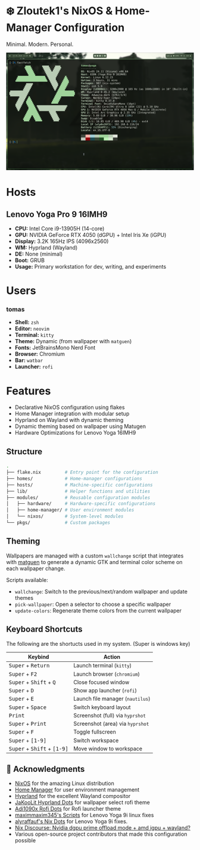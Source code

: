 # ❄️ Zloutek1's NixOS & Home-Manager Configuration

Minimal. Modern. Personal.

![Banner](./assets/desktop.png)

# Hosts

## **Lenovo Yoga Pro 9 16IMH9**

- **CPU:** Intel Core i9-13905H (14-core)
- **GPU:** NVIDIA GeForce RTX 4050 (dGPU) + Intel Iris Xe (iGPU)
- **Display:** 3.2K 165Hz IPS (4096x2560)
- **WM:** Hyprland (Wayland)
- **DE:** None (minimal)
- **Boot:** GRUB
- **Usage:** Primary workstation for dev, writing, and experiments


# Users

### tomas
- **Shell:** `zsh`
- **Editor:** `neovim`
- **Terminal:** `kitty`
- **Theme:** Dynamic (from wallpaper with `matguen`)
- **Fonts:** JetBrainsMono Nerd Font
- **Browser:** Chromium
- **Bar:** `watbar`
- **Launcher:** `rofi`

# Features

- Declarative NixOS configuration using flakes
- Home Manager integration with modular setup
- Hyprland on Wayland with dynamic theming
- Dynamic theming based on wallpaper using Matugen
- Hardware Optimizations for Lenovo Yoga 16IMH9

## Structure

```bash
.
├── flake.nix         # Entry point for the configuration
├── homes/            # Home-manager configurations
├── hosts/            # Machine-specific configurations
├── lib/              # Helper functions and utilities
├── modules/          # Reusable configuration modules
│   ├── hardware/     # Hardware-specific configurations
│   ├── home-manager/ # User environment modules
│   └── nixos/        # System-level modules
└── pkgs/             # Custom packages
```

## Theming

Wallpapers are managed with a custom `wallchange` script that integrates with [matguen](https://github.com/matguen/matguen) to generate a dynamic GTK and terminal color scheme on each wallpaper change.

Scripts available:
- `wallchange`: Switch to the previous/next/random wallpaper and update themes
- `pick-wallpaper`: Open a selector to choose a specific wallpaper
- `update-colors`: Regenerate theme colors from the current wallpaper

## Keyboard Shortcuts

The following are the shortucts used in my system. (Super is windows key)

| Keybind | Action |
|--------|--------|
| <kbd>Super</kbd> + <kbd>Return</kbd> | Launch terminal (`kitty`) |
| <kbd>Super</kbd> + <kbd>F2</kbd> | Launch browser (`chromium`) |
| <kbd>Super</kbd> + <kbd>Shift</kbd> + <kbd>Q</kbd> | Close focused window |
| <kbd>Super</kbd> + <kbd>D</kbd> | Show app launcher (`rofi`) |
| <kbd>Super</kbd> + <kbd>E</kbd> | Launch file manager (`nautilus`) |
| <kbd>Super</kbd> + <kbd>Space</kbd> | Switch keyboard layout |
| <kbd>Print</kbd> | Screenshot (full) via `hyprshot` |
| <kbd>Super</kbd> + <kbd>Print</kbd> | Screenshot (area) via `hyprshot` |
| <kbd>Super</kbd> + <kbd>F</kbd> | Toggle fullscreen |
| <kbd>Super</kbd> + <kbd>[1-9]</kbd> | Switch workspace |
| <kbd>Super</kbd> + <kbd>Shift</kbd> + <kbd>[1-9]</kbd> | Move window to workspace |

## 🙏 Acknowledgments

- [NixOS](https://nixos.org/) for the amazing Linux distribution
- [Home Manager](https://github.com/nix-community/home-manager) for user environment management
- [Hyprland](https://hyprland.org/) for the excellent Wayland compositor
- [JaKooLit Hyprland Dots](https://github.com/JaKooLit/Hyprland-Dots/releases) for wallpaper select rofi theme
- [Adi1090x Rofi Dots](https://github.com/adi1090x/rofi) for Rofi launcher theme
- [maximmaxim345's Scripts](https://github.com/maximmaxim345/yoga_pro_9i_gen9_linux) for Lenovo Yoga 9i linux fixes
- [alyraffauf's Nix Dots](https://github.com/alyraffauf/nixcfg/tree/master) for Lenovo Yoga 9i fixes.
- [Nix Discourse: Nvidia dgpu prime offload mode + amd igpu + wayland?](https://discourse.nixos.org/t/nvidia-dgpu-prime-offload-mode-amd-igpu-wayland/63194/4)
- Various open-source project contributors that made this configuration possible